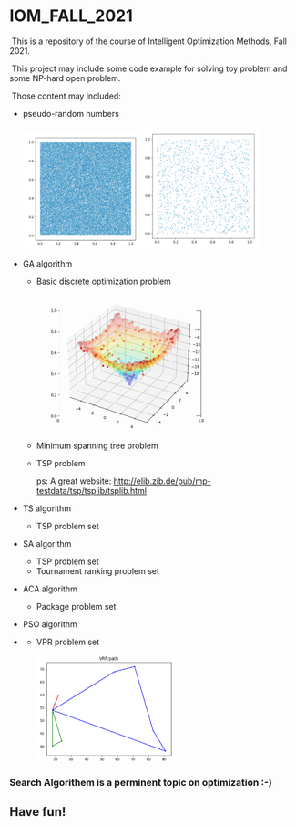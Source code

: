 # IOM_FALL_2021
​	This is a repository of the course of Intelligent Optimization Methods, Fall 2021.

​	This project may include some code example for solving toy problem and some NP-hard open problem.

​	Those content may included:

- pseudo-random numbers

  <img src="./fig/image-20210913230008584.png" alt="image-20210913230008584" style="zoom:20%;" /><img src="./fig/image-20210913234311440.png" alt="image-20210913234311440" style="zoom:21%;" />

- GA algorithm

  - Basic discrete optimization problem

    <img src="./fig/output.gif" alt="output" style="zoom:50%;" />

  - Minimum spanning tree  problem

  - TSP problem

    ps: A great website: http://elib.zib.de/pub/mp-testdata/tsp/tsplib/tsplib.html

- TS algorithm

  - TSP problem set

- SA algorithm

  - TSP problem set
  - Tournament ranking problem set

- ACA algorithm

  - Package problem set

- PSO algorithm

- - VPR problem set

    <img src="./fig/image-20220123140543556.png" alt="image-20220123140543556" style="zoom:30%;" />



### Search Algorithem is a perminent topic on optimization :-)

## Have fun!

